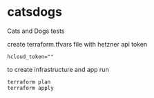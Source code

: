 # catsdogs
Cats and Dogs tests

create terraform.tfvars file with hetzner api token

    hcloud_token=""

to create infrastructure and app run 
    
    terraform plan
    terraform apply


